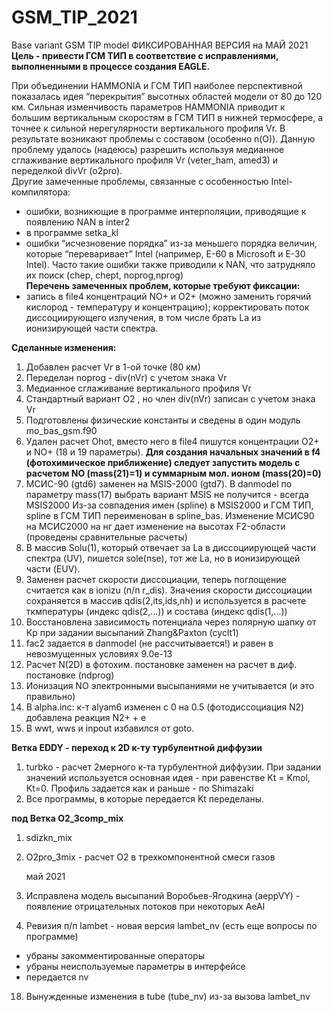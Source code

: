 # GSM_TIP_2021 
Base variant GSM TIP model 
ФИКСИРОВАННАЯ ВЕРСИЯ на МАЙ 2021
__Цель - привести ГСМ ТИП в соответствие с исправлениями, выполненными в процессе создания EAGLE.__

При объединении HAMMONIA и ГСМ ТИП наиболее перспективной показалась идея “перекрытия” высотных областей модели от 80 до 120 км. Сильная изменчивость параметров HAMMONIA приводит к большим вертикальным скоростям в ГСМ ТИП в нижней термосфере, а точнее к сильной нерегулярности вертикального профиля Vr. В результате возникают проблемы с составом (особенно n(O)). Данную проблему удалось (надеюсь) разрешить используя медианное сглаживание вертикального профиля  Vr (veter_ham, amed3) и переделкой divVr (o2pro).  
Другие замеченные проблемы, связанные с особенностью Intel-компилятора:
- ошибки, возникющие в программе интерполяции, приводящие к появлению NAN в inter2 
- в программе setka_kl
- ошибки “исчезновение порядка” из-за меньшего порядка величин, которые “переваривает” Intel (например, E-60 в Microsoft и E-30 Intel). Часто такие ошибки также приводили к NAN, что затрудняло их поиск (chep, chept, noprog,nprog)  
__Перечень замеченных проблем, которые требуют фиксации:__
- запись в file4 концентраций NO+ и O2+ (можно заменить горячий кислород - температуру и концентрацию);
корректировать поток диссоциирующего излучения, в том числе брать La из ионизирующей части спектра. 

__Сделанные изменения:__
1. Добавлен расчет Vr в 1-ой точке (80 км)
2. Переделан noprog - div(nVr) с учетом знака Vr
3. Медианное сглаживание вертикального профиля Vr
4. Стандартный вариант О2 , но член div(nVr) записан с учетом знака Vr
5. Подготовлены физические константы и сведены в один модуль mo_bas_gsm.f90
6. Удален расчет Ohot, вместо него в file4 пишутся концентрации O2+ и NO+ (18 и 19 параметры).
**Для создания начальных значений в f4 (фотохимическое приближение) следует запустить модель с расчетом NO (mass(21)=1) и суммарным мол. ионом (mass(20)=0)**
7. МСИС-90 (gtd6) заменен на MSIS-2000 (gtd7). В danmodel по параметру mass(17) выбрать вариант MSIS не получится - всегда MSIS2000
Из-за совпадения имен (spline) в MSIS2000 и ГСМ ТИП, spline в ГСМ ТИП переименован в spline_bas. Изменение МСИС90 на МСИС2000 на нг дает изменение на высотах F2-области (проведены сравнительные расчеты) 
8. В массив Solu(1), который отвечает за La в диссоциирующей части спектра (UV), пишется sole(nse), тот же La, но в ионизирующей части (EUV).  
9. Заменен расчет скорости диссоциации, теперь поглощение считается как в ionizu (п/п r_dis). Значения скорости диссоциации сохраняется 
в массив qdis(2,its,ids,nh) и используется в расчете ткмпературы (индекс qdis(2,...)) и состава (индекс qdis(1,...))
10. Восстановлена зависимость потенциала через полярную шапку от Кр при задании высыпаний Zhang&Paxton (cyclt1)
11. fac2 задается в danmodel (не рассчитывается!) и равен в невозмущенных условиях 9.0e-13
12. Расчет N(2D) в фотохим. постановке заменен на расчет в диф. постановке (ndprog)
13. Ионизация NO электронными высыпаниями не учитывается (и это правильно)
14. В alpha.inc: к-т alyam6 изменен с 0 на 0.5 (фотодиссоциация N2)
                 добавлена реакция N2+ + e
15. В wwt, wws и inpout избавился от goto.

__Ветка EDDY - переход к 2D к-ту турбулентной диффузии__
1. turbko - расчет 2мерного к-та турбулентной диффузии. При задании значений используется основная идея - 
   при равенстве Kt = Kmol, Kt=0. Профиль задается как и раньше - по Shimazaki
2. Все программы, в которые передается Kt переделаны. 

__под Ветка O2_3comp_mix__
1. sdizkn_mix
2. O2pro_3mix - расчет О2 в трехкомпонентной смеси газов

    май 2021
16. Исправлена модель высыпаний Воробьев-Ягодкина (aeppVY) - появление отрицательных потоков при некоторых AeAl

17. Ревизия п/п lambet - новая версия lambet_nv (есть еще вопросы по программе)
  - убраны закомментированные операторы
  - убраны неиспользуемые параметры в интерфейсе
  - передается nv
18. Вынужденные изменения в tube (tube_nv) из-за вызова lambet_nv
 
